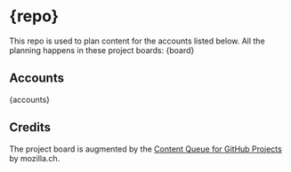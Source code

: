 # {repo}
This repo is used to plan content for the accounts listed below.
All the planning happens in these project boards:
{board}

## Accounts
{accounts}

## Credits
The project board is augmented by the [Content Queue for GitHub Projects](https://github.com/mozillach/gh-projects-content-queue) by mozilla.ch.
